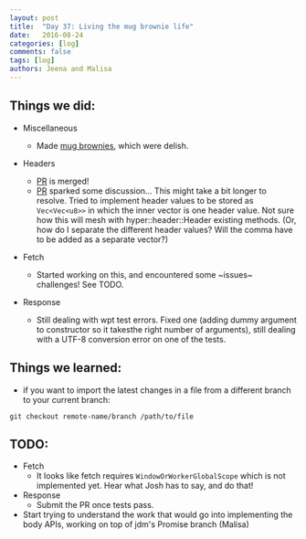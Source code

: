 ```yaml
---
layout: post
title:  "Day 37: Living the mug brownie life"
date:   2016-08-24
categories: [log]
comments: false
tags: [log]
authors: Jeena and Malisa
---
```


## Things we did:
- Miscellaneous
    - Made [mug brownies](https://encrypted.google.com/search?hl=en&q=mug%20brownie%20recipe), which were delish.

- Headers
    - [PR](https://github.com/servo/servo/pull/12998) is merged!
    - [PR](https://github.com/servo/servo/pull/13004) sparked some discussion… This might take a bit longer to resolve. Tried to implement header values to be stored as `Vec<Vec<u8>>` in which the inner vector is one header value. Not sure how this will mesh with hyper::header::Header existing methods. (Or, how do I separate the different header values? Will the comma have to be added as a separate vector?)
- Fetch
    - Started working on this, and encountered some ~issues~ challenges! See TODO.

- Response
  - Still dealing with wpt test errors. Fixed one (adding dummy argument to constructor so it takesthe right number of arguments), still dealing with a UTF-8 conversion error on one of the tests.

## Things we learned:
- if you want to import the latest changes in a file from a different branch to your current branch:
```
git checkout remote-name/branch /path/to/file
```

## TODO:
- Fetch
    - It looks like fetch requires `WindowOrWorkerGlobalScope` which is not implemented yet. Hear what Josh has to say, and do that!
- Response
  - Submit the PR once tests pass.
- Start trying to understand the work that would go into implementing the body APIs, working on top of jdm's Promise branch (Malisa)
